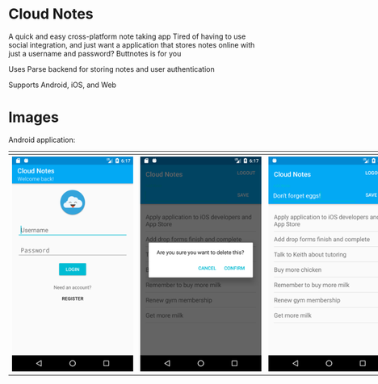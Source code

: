# Cloud Notes
A quick and easy cross-platform note taking app
Tired of having to use social integration, and just want a application that stores notes online with just a username and password? Buttnotes is for you

Uses Parse backend for storing notes and user authentication

Supports Android, iOS, and Web

# Images
Android application:

<table style="width:900%">
<td>
    <tr>
    <th><img src="https://github.com/jzisheng/CloudNotes/blob/master/android1.png" width="240"></th>
    <th><img src="https://github.com/jzisheng/CloudNotes/blob/master/android2.png" width="240"></th>
    <th><img src="https://github.com/jzisheng/CloudNotes/blob/master/android3.png" width="240"></th>
    </tr>
</td>
</table>
